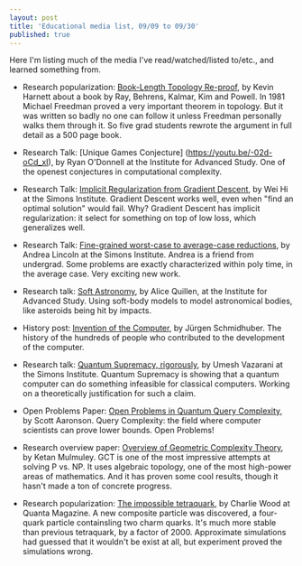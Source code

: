 ```yaml
---
layout: post
title: 'Educational media list, 09/09 to 09/30'
published: true
---
```

Here I'm listing much of the media I've read/watched/listed to/etc., and learned something from. 

* Research popularization: [Book-Length Topology Re-proof](https://www.quantamagazine.org/new-math-book-rescues-landmark-topology-proof-20210909/), by Kevin Harnett about a book by Ray, Behrens, Kalmar, Kim and Powell. In 1981 Michael Freedman proved a very important theorem in topology. But it was written so badly no one can follow it unless Freedman personally walks them through it. So five grad students rewrote the argument in full detail as a 500 page book.

* Research Talk: [Unique Games Conjecture] (https://youtu.be/-02d-oCd_xI), by Ryan O'Donnell at  the Institute for Advanced Study. One of the openest conjectures in computational complexity.

* Research Talk: [Implicit Regularization from Gradient Descent](https://youtu.be/aUYfjm6fpWs), by Wei Hi at the Simons Institute. Gradient Descent works well, even when "find an optimal solution" would fail. Why? Gradient Descent has implicit regularization: it select for something on top of low loss, which generalizes well.

* Research Talk: [Fine-grained worst-case to average-case reductions](https://youtu.be/bUAVYnlj3_k), by Andrea Lincoln at the Simons Institute. Andrea is a friend from undergrad. Some problems are exactly characterized within poly time, in the average case. Very exciting new work.

* Research talk: [Soft Astronomy](https://youtu.be/f50Va_SwWRM), by Alice Quillen, at the Institute for Advanced Study. Using soft-body models to model astronomical bodies, like asteroids being hit by impacts.

* History post: [Invention of the Computer](https://people.idsia.ch//~juergen/turing-oversold.html), by Jürgen Schmidhuber. The history of the hundreds of people who contributed to the development of the computer.

* Research talk: [Quantum Supremacy, rigorously](https://youtu.be/et7S_uopQyM), by Umesh Vazarani at the Simons Institute. Quantum Supremacy is showing that a quantum computer can do something infeasible for classical computers. Working on a theoretically justification for such a claim.

* Open Problems Paper: [Open Problems in Quantum Query Complexity](https://www.scottaaronson.com/blog/?p=5837), by Scott Aaronson. Query Complexity: the field where computer scientists can prove lower bounds. Open Problems!

* Research overview paper: [Overview of Geometric Complexity Theory](http://ramakrishnadas.cs.uchicago.edu/gctcacm.pdf), by Ketan Mulmuley. GCT is one of the most impressive attempts at solving P vs. NP. It uses algebraic topology, one of the most high-power areas of mathematics. And it has proven some cool results, though it hasn't made a ton of concrete progress.

* Research popularization: [The impossible tetraquark](https://www.quantamagazine.org/impossible-particle-discovery-adds-key-piece-to-the-strong-force-puzzle-20210927/), by Charlie Wood at Quanta Magazine. A new composite particle was discovered, a four-quark particle containsling two charm quarks. It's much more stable than previous tetraquark, by a factor of 2000. Approximate simulations had guessed that it wouldn't be exist at all, but experiment proved the simulations wrong.
